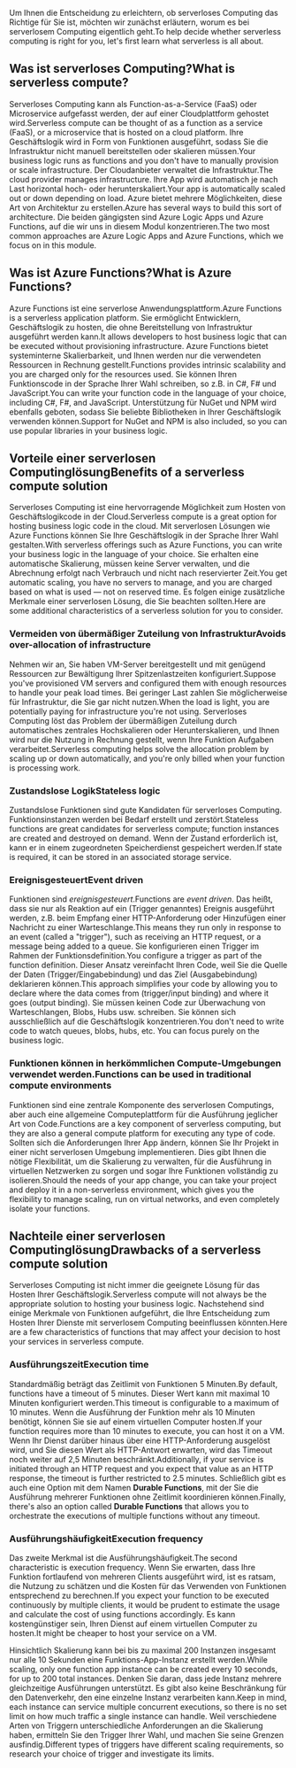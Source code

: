 <span data-ttu-id="16056-101">Um Ihnen die Entscheidung zu erleichtern, ob serverloses Computing das Richtige für Sie ist, möchten wir zunächst erläutern, worum es bei serverlosem Computing eigentlich geht.</span><span class="sxs-lookup"><span data-stu-id="16056-101">To help decide whether serverless computing is right for you, let's first learn what serverless is all about.</span></span>

## <a name="what-is-serverless-compute"></a><span data-ttu-id="16056-102">Was ist serverloses Computing?</span><span class="sxs-lookup"><span data-stu-id="16056-102">What is serverless compute?</span></span>

<span data-ttu-id="16056-103">Serverloses Computing kann als Function-as-a-Service (FaaS) oder Microservice aufgefasst werden, der auf einer Cloudplattform gehostet wird.</span><span class="sxs-lookup"><span data-stu-id="16056-103">Serverless compute can be thought of as a function as a service (FaaS), or a microservice that is hosted on a cloud platform.</span></span> <span data-ttu-id="16056-104">Ihre Geschäftslogik wird in Form von Funktionen ausgeführt, sodass Sie die Infrastruktur nicht manuell bereitstellen oder skalieren müssen.</span><span class="sxs-lookup"><span data-stu-id="16056-104">Your business logic runs as functions and you don't have to manually provision or scale infrastructure.</span></span> <span data-ttu-id="16056-105">Der Cloudanbieter verwaltet die Infrastruktur.</span><span class="sxs-lookup"><span data-stu-id="16056-105">The cloud provider manages infrastructure.</span></span> <span data-ttu-id="16056-106">Ihre App wird automatisch je nach Last horizontal hoch- oder herunterskaliert.</span><span class="sxs-lookup"><span data-stu-id="16056-106">Your app is automatically scaled out or down depending on load.</span></span> <span data-ttu-id="16056-107">Azure bietet mehrere Möglichkeiten, diese Art von Architektur zu erstellen.</span><span class="sxs-lookup"><span data-stu-id="16056-107">Azure has several ways to build this sort of architecture.</span></span> <span data-ttu-id="16056-108">Die beiden gängigsten sind Azure Logic Apps und Azure Functions, auf die wir uns in diesem Modul konzentrieren.</span><span class="sxs-lookup"><span data-stu-id="16056-108">The two most common approaches are Azure Logic Apps and Azure Functions, which we focus on in this module.</span></span>

## <a name="what-is-azure-functions"></a><span data-ttu-id="16056-109">Was ist Azure Functions?</span><span class="sxs-lookup"><span data-stu-id="16056-109">What is Azure Functions?</span></span>

<span data-ttu-id="16056-110">Azure Functions ist eine serverlose Anwendungsplattform.</span><span class="sxs-lookup"><span data-stu-id="16056-110">Azure Functions is a serverless application platform.</span></span> <span data-ttu-id="16056-111">Sie ermöglicht Entwicklern, Geschäftslogik zu hosten, die ohne Bereitstellung von Infrastruktur ausgeführt werden kann.</span><span class="sxs-lookup"><span data-stu-id="16056-111">It allows developers to host business logic that can be executed without provisioning infrastructure.</span></span> <span data-ttu-id="16056-112">Azure Functions bietet systeminterne Skalierbarkeit, und Ihnen werden nur die verwendeten Ressourcen in Rechnung gestellt.</span><span class="sxs-lookup"><span data-stu-id="16056-112">Functions provides intrinsic scalability and you are charged only for the resources used.</span></span> <span data-ttu-id="16056-113">Sie können Ihren Funktionscode in der Sprache Ihrer Wahl schreiben, so z.B. in C#, F# und JavaScript.</span><span class="sxs-lookup"><span data-stu-id="16056-113">You can write your function code in the language of your choice, including C#, F#, and JavaScript.</span></span> <span data-ttu-id="16056-114">Unterstützung für NuGet und NPM wird ebenfalls geboten, sodass Sie beliebte Bibliotheken in Ihrer Geschäftslogik verwenden können.</span><span class="sxs-lookup"><span data-stu-id="16056-114">Support for NuGet and NPM is also included, so you can use popular libraries in your business logic.</span></span>

## <a name="benefits-of-a-serverless-compute-solution"></a><span data-ttu-id="16056-115">Vorteile einer serverlosen Computinglösung</span><span class="sxs-lookup"><span data-stu-id="16056-115">Benefits of a serverless compute solution</span></span>

<span data-ttu-id="16056-116">Serverloses Computing ist eine hervorragende Möglichkeit zum Hosten von Geschäftslogikcode in der Cloud.</span><span class="sxs-lookup"><span data-stu-id="16056-116">Serverless compute is a great option for hosting business logic code in the cloud.</span></span> <span data-ttu-id="16056-117">Mit serverlosen Lösungen wie Azure Functions können Sie Ihre Geschäftslogik in der Sprache Ihrer Wahl gestalten.</span><span class="sxs-lookup"><span data-stu-id="16056-117">With serverless offerings such as Azure Functions, you can write your business logic in the language of your choice.</span></span> <span data-ttu-id="16056-118">Sie erhalten eine automatische Skalierung, müssen keine Server verwalten, und die Abrechnung erfolgt nach Verbrauch und nicht nach reservierter Zeit.</span><span class="sxs-lookup"><span data-stu-id="16056-118">You get automatic scaling, you have no servers to manage, and you are charged based on what is used — not on reserved time.</span></span> <span data-ttu-id="16056-119">Es folgen einige zusätzliche Merkmale einer serverlosen Lösung, die Sie beachten sollten.</span><span class="sxs-lookup"><span data-stu-id="16056-119">Here are some additional characteristics of a serverless solution for you to consider.</span></span>

### <a name="avoids-over-allocation-of-infrastructure"></a><span data-ttu-id="16056-120">Vermeiden von übermäßiger Zuteilung von Infrastruktur</span><span class="sxs-lookup"><span data-stu-id="16056-120">Avoids over-allocation of infrastructure</span></span>

<span data-ttu-id="16056-121">Nehmen wir an, Sie haben VM-Server bereitgestellt und mit genügend Ressourcen zur Bewältigung Ihrer Spitzenlastzeiten konfiguriert.</span><span class="sxs-lookup"><span data-stu-id="16056-121">Suppose you've provisioned VM servers and configured them with enough resources to handle your peak load times.</span></span> <span data-ttu-id="16056-122">Bei geringer Last zahlen Sie möglicherweise für Infrastruktur, die Sie gar nicht nutzen.</span><span class="sxs-lookup"><span data-stu-id="16056-122">When the load is light, you are potentially paying for infrastructure you're not using.</span></span> <span data-ttu-id="16056-123">Serverloses Computing löst das Problem der übermäßigen Zuteilung durch automatisches zentrales Hochskalieren oder Herunterskalieren, und Ihnen wird nur die Nutzung in Rechnung gestellt, wenn Ihre Funktion Aufgaben verarbeitet.</span><span class="sxs-lookup"><span data-stu-id="16056-123">Serverless computing helps solve the allocation problem by scaling up or down automatically, and you're only billed when your function is processing work.</span></span>

### <a name="stateless-logic"></a><span data-ttu-id="16056-124">Zustandslose Logik</span><span class="sxs-lookup"><span data-stu-id="16056-124">Stateless logic</span></span>

<span data-ttu-id="16056-125">Zustandslose Funktionen sind gute Kandidaten für serverloses Computing. Funktionsinstanzen werden bei Bedarf erstellt und zerstört.</span><span class="sxs-lookup"><span data-stu-id="16056-125">Stateless functions are great candidates for serverless compute; function instances are created and destroyed on demand.</span></span> <span data-ttu-id="16056-126">Wenn der Zustand erforderlich ist, kann er in einem zugeordneten Speicherdienst gespeichert werden.</span><span class="sxs-lookup"><span data-stu-id="16056-126">If state is required, it can be stored in an associated storage service.</span></span>

### <a name="event-driven"></a><span data-ttu-id="16056-127">Ereignisgesteuert</span><span class="sxs-lookup"><span data-stu-id="16056-127">Event driven</span></span>

<span data-ttu-id="16056-128">Funktionen sind _ereignisgesteuert_.</span><span class="sxs-lookup"><span data-stu-id="16056-128">Functions are _event driven_.</span></span> <span data-ttu-id="16056-129">Das heißt, dass sie nur als Reaktion auf ein (Trigger genanntes) Ereignis ausgeführt werden, z.B. beim Empfang einer HTTP-Anforderung oder Hinzufügen einer Nachricht zu einer Warteschlange.</span><span class="sxs-lookup"><span data-stu-id="16056-129">This means they run only in response to an event (called a "trigger"), such as receiving an HTTP request, or a message being added to a queue.</span></span> <span data-ttu-id="16056-130">Sie konfigurieren einen Trigger im Rahmen der Funktionsdefinition.</span><span class="sxs-lookup"><span data-stu-id="16056-130">You configure a trigger as part of the function definition.</span></span> <span data-ttu-id="16056-131">Dieser Ansatz vereinfacht Ihren Code, weil Sie die Quelle der Daten (Trigger/Eingabebindung) und das Ziel (Ausgabebindung) deklarieren können.</span><span class="sxs-lookup"><span data-stu-id="16056-131">This approach simplifies your code by allowing you to declare where the data comes from (trigger/input binding) and where it goes (output binding).</span></span> <span data-ttu-id="16056-132">Sie müssen keinen Code zur Überwachung von Warteschlangen, Blobs, Hubs usw. schreiben. Sie können sich ausschließlich auf die Geschäftslogik konzentrieren.</span><span class="sxs-lookup"><span data-stu-id="16056-132">You don't need to write code to watch queues, blobs, hubs, etc. You can focus purely on the business logic.</span></span>

### <a name="functions-can-be-used-in-traditional-compute-environments"></a><span data-ttu-id="16056-133">Funktionen können in herkömmlichen Compute-Umgebungen verwendet werden.</span><span class="sxs-lookup"><span data-stu-id="16056-133">Functions can be used in traditional compute environments</span></span>

<span data-ttu-id="16056-134">Funktionen sind eine zentrale Komponente des serverlosen Computings, aber auch eine allgemeine Computeplattform für die Ausführung jeglicher Art von Code.</span><span class="sxs-lookup"><span data-stu-id="16056-134">Functions are a key component of serverless computing, but they are also a general compute platform for executing any type of code.</span></span> <span data-ttu-id="16056-135">Sollten sich die Anforderungen Ihrer App ändern, können Sie Ihr Projekt in einer nicht serverlosen Umgebung implementieren. Dies gibt Ihnen die nötige Flexibilität, um die Skalierung zu verwalten, für die Ausführung in virtuellen Netzwerken zu sorgen und sogar Ihre Funktionen vollständig zu isolieren.</span><span class="sxs-lookup"><span data-stu-id="16056-135">Should the needs of your app change, you can take your project and deploy it in a non-serverless environment, which gives you the flexibility to manage scaling, run on virtual networks, and even completely isolate your functions.</span></span>

## <a name="drawbacks-of-a-serverless-compute-solution"></a><span data-ttu-id="16056-136">Nachteile einer serverlosen Computinglösung</span><span class="sxs-lookup"><span data-stu-id="16056-136">Drawbacks of a serverless compute solution</span></span>

<span data-ttu-id="16056-137">Serverloses Computing ist nicht immer die geeignete Lösung für das Hosten Ihrer Geschäftslogik.</span><span class="sxs-lookup"><span data-stu-id="16056-137">Serverless compute will not always be the appropriate solution to hosting your business logic.</span></span> <span data-ttu-id="16056-138">Nachstehend sind einige Merkmale von Funktionen aufgeführt, die Ihre Entscheidung zum Hosten Ihrer Dienste mit serverlosem Computing beeinflussen könnten.</span><span class="sxs-lookup"><span data-stu-id="16056-138">Here are a few characteristics of functions that may affect your decision to host your services in serverless compute.</span></span>

### <a name="execution-time"></a><span data-ttu-id="16056-139">Ausführungszeit</span><span class="sxs-lookup"><span data-stu-id="16056-139">Execution time</span></span>

<span data-ttu-id="16056-140">Standardmäßig beträgt das Zeitlimit von Funktionen 5 Minuten.</span><span class="sxs-lookup"><span data-stu-id="16056-140">By default, functions have a timeout of 5 minutes.</span></span> <span data-ttu-id="16056-141">Dieser Wert kann mit maximal 10 Minuten konfiguriert werden.</span><span class="sxs-lookup"><span data-stu-id="16056-141">This timeout is configurable to a maximum of 10 minutes.</span></span> <span data-ttu-id="16056-142">Wenn die Ausführung der Funktion mehr als 10 Minuten benötigt, können Sie sie auf einem virtuellen Computer hosten.</span><span class="sxs-lookup"><span data-stu-id="16056-142">If your function requires more than 10 minutes to execute, you can host it on a VM.</span></span> <span data-ttu-id="16056-143">Wenn Ihr Dienst darüber hinaus über eine HTTP-Anforderung ausgelöst wird, und Sie diesen Wert als HTTP-Antwort erwarten, wird das Timeout noch weiter auf 2,5 Minuten beschränkt.</span><span class="sxs-lookup"><span data-stu-id="16056-143">Additionally, if your service is initiated through an HTTP request and you expect that value as an HTTP response, the timeout is further restricted to 2.5 minutes.</span></span> <span data-ttu-id="16056-144">Schließlich gibt es auch eine Option mit dem Namen **Durable Functions**, mit der Sie die Ausführung mehrerer Funktionen ohne Zeitlimit koordinieren können.</span><span class="sxs-lookup"><span data-stu-id="16056-144">Finally, there's also an option called **Durable Functions** that allows you to orchestrate the executions of multiple functions without any timeout.</span></span>

### <a name="execution-frequency"></a><span data-ttu-id="16056-145">Ausführungshäufigkeit</span><span class="sxs-lookup"><span data-stu-id="16056-145">Execution frequency</span></span>

<span data-ttu-id="16056-146">Das zweite Merkmal ist die Ausführungshäufigkeit.</span><span class="sxs-lookup"><span data-stu-id="16056-146">The second characteristic is execution frequency.</span></span> <span data-ttu-id="16056-147">Wenn Sie erwarten, dass Ihre Funktion fortlaufend von mehreren Clients ausgeführt wird, ist es ratsam, die Nutzung zu schätzen und die Kosten für das Verwenden von Funktionen entsprechend zu berechnen.</span><span class="sxs-lookup"><span data-stu-id="16056-147">If you expect your function to be executed continuously by multiple clients, it would be prudent to estimate the usage and calculate the cost of using functions accordingly.</span></span> <span data-ttu-id="16056-148">Es kann kostengünstiger sein, Ihren Dienst auf einem virtuellen Computer zu hosten.</span><span class="sxs-lookup"><span data-stu-id="16056-148">It might be cheaper to host your service on a VM.</span></span>

<span data-ttu-id="16056-149">Hinsichtlich Skalierung kann bei bis zu maximal 200 Instanzen insgesamt nur alle 10 Sekunden eine Funktions-App-Instanz erstellt werden.</span><span class="sxs-lookup"><span data-stu-id="16056-149">While scaling, only one function app instance can be created every 10 seconds, for up to 200 total instances.</span></span> <span data-ttu-id="16056-150">Denken Sie daran, dass jede Instanz mehrere gleichzeitige Ausführungen unterstützt. Es gibt also keine Beschränkung für den Datenverkehr, den eine einzelne Instanz verarbeiten kann.</span><span class="sxs-lookup"><span data-stu-id="16056-150">Keep in mind, each instance can service multiple concurrent executions, so there is no set limit on how much traffic a single instance can handle.</span></span> <span data-ttu-id="16056-151">Weil verschiedene Arten von Triggern unterschiedliche Anforderungen an die Skalierung haben, ermitteln Sie den Trigger Ihrer Wahl, und machen Sie seine Grenzen ausfindig.</span><span class="sxs-lookup"><span data-stu-id="16056-151">Different types of triggers have different scaling requirements, so research your choice of trigger and investigate its limits.</span></span>
